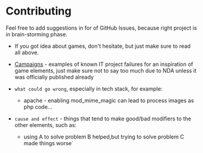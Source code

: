 # Contributing

Feel free to add suggestions in for of GitHub Issues, because right project is
in brain-storming phase.

- If you got idea about games, don't hesitate, but just make sure to read
  all above.

- [Campaigns](Campaigns.md) - examples of known IT project failures for
  an inspiration of game elements, just make sure not to say too much due
  to NDA unless it was officially published already

- `what could go wrong`, especially in tech stack, for example:

  + apache - enabling mod_mime_magic can lead to process images as php code...

- `cause and effect` - things that tend to make good/bad modifiers
  to the other elements, such as:
  
  + using A to solve problem B helped,but trying to solve problem C made things worse`
